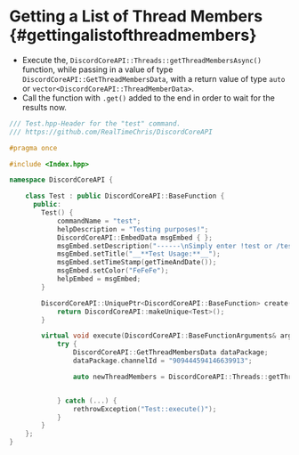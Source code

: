 Getting a List of Thread Members {#gettingalistofthreadmembers}
============
- Execute the, `DiscordCoreAPI::Threads::getThreadMembersAsync()` function, while passing in a value of type `DiscordCoreAPI::GetThreadMembersData`, with a return value of type `auto` or `vector<DiscordCoreAPI::ThreadMemberData>`.
- Call the function with `.get()` added to the end in order to wait for the results now.

```cpp
/// Test.hpp-Header for the "test" command.
/// https://github.com/RealTimeChris/DiscordCoreAPI

#pragma once

#include <Index.hpp>

namespace DiscordCoreAPI {

	class Test : public DiscordCoreAPI::BaseFunction {
	  public:
		Test() {
			commandName = "test";
			helpDescription = "Testing purposes!";
			DiscordCoreAPI::EmbedData msgEmbed { };
			msgEmbed.setDescription("------\nSimply enter !test or /test!\n------");
			msgEmbed.setTitle("__**Test Usage:**__");
			msgEmbed.setTimeStamp(getTimeAndDate());
			msgEmbed.setColor("FeFeFe");
			helpEmbed = msgEmbed;
		}

		DiscordCoreAPI::UniquePtr<DiscordCoreAPI::BaseFunction> create() {
			return DiscordCoreAPI::makeUnique<Test>();
		}

		virtual void execute(DiscordCoreAPI::BaseFunctionArguments& args) {
			try {
				DiscordCoreAPI::GetThreadMembersData dataPackage;
				dataPackage.channelId = "909444594146639913";

				auto newThreadMembers = DiscordCoreAPI::Threads::getThreadMembersAsync(dataPackage).get();


			} catch (...) {
				rethrowException("Test::execute()");
			}
		}
	};
}
```
